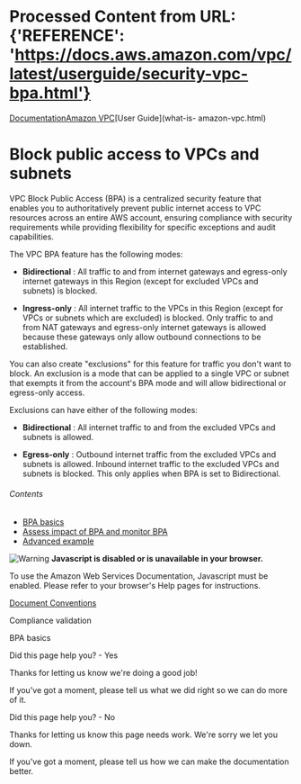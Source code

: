 # Processed Content from URL: {'REFERENCE': 'https://docs.aws.amazon.com/vpc/latest/userguide/security-vpc-bpa.html'}

[](/pdfs/vpc/latest/userguide/vpc-ug.pdf#security-vpc-bpa "Open PDF")

[Documentation](/index.html)[Amazon VPC](/vpc/index.html)[User Guide](what-is-
amazon-vpc.html)

# Block public access to VPCs and subnets

VPC Block Public Access (BPA) is a centralized security feature that enables
you to authoritatively prevent public internet access to VPC resources across
an entire AWS account, ensuring compliance with security requirements while
providing flexibility for specific exceptions and audit capabilities.

The VPC BPA feature has the following modes:

  * **Bidirectional** : All traffic to and from internet gateways and egress-only internet gateways in this Region (except for excluded VPCs and subnets) is blocked.

  * **Ingress-only** : All internet traffic to the VPCs in this Region (except for VPCs or subnets which are excluded) is blocked. Only traffic to and from NAT gateways and egress-only internet gateways is allowed because these gateways only allow outbound connections to be established.

You can also create "exclusions" for this feature for traffic you don't want
to block. An exclusion is a mode that can be applied to a single VPC or subnet
that exempts it from the account's BPA mode and will allow bidirectional or
egress-only access.

Exclusions can have either of the following modes:

  * **Bidirectional** : All internet traffic to and from the excluded VPCs and subnets is allowed.

  * **Egress-only** : Outbound internet traffic from the excluded VPCs and subnets is allowed. Inbound internet traffic to the excluded VPCs and subnets is blocked. This only applies when BPA is set to Bidirectional.

###### Contents

  * [BPA basics](./security-vpc-bpa-basics.html)
  * [Assess impact of BPA and monitor BPA](./security-vpc-bpa-assess-impact-main.html)
  * [Advanced example](./security-vpc-bpa-example.html)

![Warning](https://d1ge0kk1l5kms0.cloudfront.net/images/G/01/webservices/console/warning.png)
**Javascript is disabled or is unavailable in your browser.**

To use the Amazon Web Services Documentation, Javascript must be enabled.
Please refer to your browser's Help pages for instructions.

[Document Conventions](/general/latest/gr/docconventions.html)

Compliance validation

BPA basics

Did this page help you? - Yes

Thanks for letting us know we're doing a good job!

If you've got a moment, please tell us what we did right so we can do more of
it.

Did this page help you? - No

Thanks for letting us know this page needs work. We're sorry we let you down.

If you've got a moment, please tell us how we can make the documentation
better.

